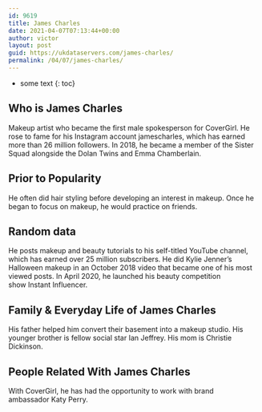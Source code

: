 ```yaml
---
id: 9619
title: James Charles
date: 2021-04-07T07:13:44+00:00
author: victor
layout: post
guid: https://ukdataservers.com/james-charles/
permalink: /04/07/james-charles/
---
```


* some text
{: toc}


## Who is James Charles



Makeup artist who became the first male spokesperson for CoverGirl. He rose to fame for his Instagram account jamescharles, which has earned more than 26 million followers. In 2018, he became a member of the Sister Squad alongside the Dolan Twins and Emma Chamberlain. 

                
                
                
## Prior to Popularity



He often did hair styling before developing an interest in makeup. Once he began to focus on makeup, he would practice on friends. 

                
                
                
## Random data



He posts makeup and beauty tutorials to his self-titled YouTube channel, which has earned over 25 million subscribers. He did Kylie Jenner&#8217;s Halloween makeup in an October 2018 video that became one of his most viewed posts. In April 2020, he launched his beauty competition show Instant Influencer. 

                
                
                
## Family & Everyday Life of James Charles



His father helped him convert their basement into a makeup studio. His younger brother is fellow social star Ian Jeffrey. His mom is Christie Dickinson.

                
                
                
## People Related With James Charles



With CoverGirl, he has had the opportunity to work with brand ambassador Katy Perry. 

                
              
            
          
          
          